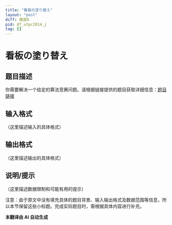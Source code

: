 ```yaml
---
title: "看板の塗り替え"
layout: "post"
diff: 难度0
pid: AT_utpc2014_j
tag: []
---
```


# 看板の塗り替え

## 题目描述

你需要解决一个给定的算法竞赛问题。请根据链接提供的题目获取详细信息：[题目链接](https://atcoder.jp/contests/utpc2014/tasks/utpc2014_j)

## 输入格式

（这里描述输入的具体格式）

## 输出格式

（这里描述输出的具体格式）

## 说明/提示

（这里描述数据限制和可能有用的提示）

注意：由于原文中没有填充具体的题目背景、输入输出格式及数据范围等信息，所以本节保留这些小标题。完成实际题目时，需根据具体内容进行补充。

 **本翻译由 AI 自动生成**

